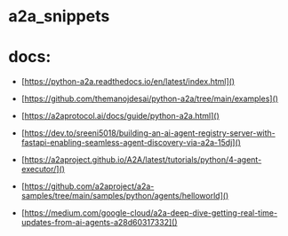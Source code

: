 # a2a_snippets



# docs:
* [https://python-a2a.readthedocs.io/en/latest/index.html]()
* [https://github.com/themanojdesai/python-a2a/tree/main/examples]()
* [https://a2aprotocol.ai/docs/guide/python-a2a.html]()

* [https://dev.to/sreeni5018/building-an-ai-agent-registry-server-with-fastapi-enabling-seamless-agent-discovery-via-a2a-15dj]()

* [https://a2aproject.github.io/A2A/latest/tutorials/python/4-agent-executor/]()
* [https://github.com/a2aproject/a2a-samples/tree/main/samples/python/agents/helloworld]()

* [https://medium.com/google-cloud/a2a-deep-dive-getting-real-time-updates-from-ai-agents-a28d60317332]()